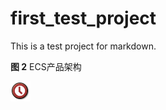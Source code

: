 # first_test_project

This is a test project for markdown.

**图 2** ECS产品架构

![](ECS产品架构.png "ECS产品架构")
